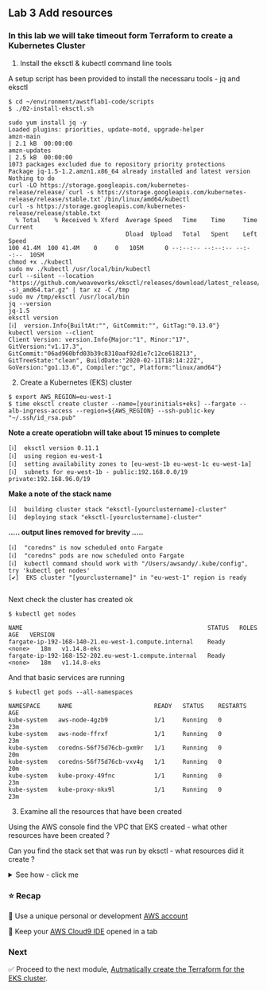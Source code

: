 ## Lab 3 Add resources

### In this lab we will take timeout form Terraform to create a Kubernetes Cluster



1. Install the eksctl & kubectl command line tools

A setup script has been provided to install the necessaru tools - jq and eksctl 

```console
$ cd ~/environment/awstflab1-code/scripts
$ ./02-install-eksctl.sh
```

```
sudo yum install jq -y
Loaded plugins: priorities, update-motd, upgrade-helper
amzn-main                                                                                                                                                                                 | 2.1 kB  00:00:00     
amzn-updates                                                                                                                                                                              | 2.5 kB  00:00:00     
1073 packages excluded due to repository priority protections
Package jq-1.5-1.2.amzn1.x86_64 already installed and latest version
Nothing to do
curl -LO https://storage.googleapis.com/kubernetes-release/release/`curl -s https://storage.googleapis.com/kubernetes-release/release/stable.txt`/bin/linux/amd64/kubectl
curl -s https://storage.googleapis.com/kubernetes-release/release/stable.txt
  % Total    % Received % Xferd  Average Speed   Time    Time     Time  Current
                                 Dload  Upload   Total   Spent    Left  Speed
100 41.4M  100 41.4M    0     0   105M      0 --:--:-- --:--:-- --:--:--  105M
chmod +x ./kubectl
sudo mv ./kubectl /usr/local/bin/kubectl
curl --silent --location "https://github.com/weaveworks/eksctl/releases/download/latest_release/eksctl_$(uname -s)_amd64.tar.gz" | tar xz -C /tmp
sudo mv /tmp/eksctl /usr/local/bin
jq --version
jq-1.5
eksctl version
[ℹ]  version.Info{BuiltAt:"", GitCommit:"", GitTag:"0.13.0"}
kubectl version --client
Client Version: version.Info{Major:"1", Minor:"17", GitVersion:"v1.17.3", GitCommit:"06ad960bfd03b39c8310aaf92d1e7c12ce618213", GitTreeState:"clean", BuildDate:"2020-02-11T18:14:22Z", GoVersion:"go1.13.6", Compiler:"gc", Platform:"linux/amd64"}
```

2. Create a Kubernetes (EKS) cluster

```console
$ export AWS_REGION=eu-west-1
$ time eksctl create cluster --name=[yourinitials+eks] --fargate --alb-ingress-access --region=${AWS_REGION} --ssh-public-key "~/.ssh/id_rsa.pub"
```
**Note a create operatiobn will take about 15 minues to complete**
```
[ℹ]  eksctl version 0.11.1
[ℹ]  using region eu-west-1
[ℹ]  setting availability zones to [eu-west-1b eu-west-1c eu-west-1a]
[ℹ]  subnets for eu-west-1b - public:192.168.0.0/19 private:192.168.96.0/19
```


**Make a note of the stack name**
```
[ℹ]  building cluster stack "eksctl-[yourclustername]-cluster"
[ℹ]  deploying stack "eksctl-[yourclustername]-cluster"
```
**..... output lines removed for brevity .....**

```
[ℹ]  "coredns" is now scheduled onto Fargate
[ℹ]  "coredns" pods are now scheduled onto Fargate
[ℹ]  kubectl command should work with "/Users/awsandy/.kube/config", try 'kubectl get nodes'
[✔]  EKS cluster "[yourclustername]" in "eu-west-1" region is ready


```

Next check the cluster has created ok
```console
$ kubectl get nodes
```
```
NAME                                                    STATUS   ROLES    AGE   VERSION
fargate-ip-192-168-140-21.eu-west-1.compute.internal    Ready    <none>   18m   v1.14.8-eks
fargate-ip-192-168-152-202.eu-west-1.compute.internal   Ready    <none>   18m   v1.14.8-eks
```

And that basic services are running

```console
$ kubectl get pods --all-namespaces
```
```
NAMESPACE     NAME                       READY   STATUS    RESTARTS   AGE
kube-system   aws-node-4gzb9             1/1     Running   0          23m
kube-system   aws-node-ffrxf             1/1     Running   0          23m
kube-system   coredns-56f75d76cb-gxm9r   1/1     Running   0          20m
kube-system   coredns-56f75d76cb-vxv4g   1/1     Running   0          20m
kube-system   kube-proxy-49fnc           1/1     Running   0          23m
kube-system   kube-proxy-nkx9l           1/1     Running   0          23m

```


3. Examine all the resources that have been created
   
Using the AWS console find the VPC that EKS created - what other resources have been created ? 

Can you find the stack set that was run by eksctl - what resources did it create ?

<details>
<summary>See how - click me</summary>
<p>
*Using the AWS Console navigate to CloudFormation
*Look for a stack name eksctl-[yourname]-cluster and click it's link
*Look in the Events and Resources tabs to see what has been created
</p>
</details>




### :star: Recap

:key: Use a unique personal or development [AWS account](#aws-account)

:key: Keep your [AWS Cloud9 IDE](#aws-cloud9-ide) opened in a tab

### Next

:white_check_mark: Proceed to the next module, [Autmatically create the Terraform for the EKS cluster](../pull_terraform).



